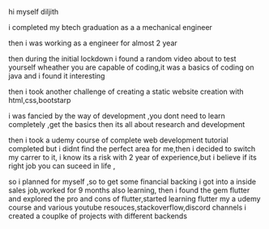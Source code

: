hi myself diljith 

i completed my btech graduation as a a mechanical engineer

then i was working as a engineer for almost 2 year

then during the initial lockdown i found a random video about to test yourself wheather you are capable of coding,it was a basics of coding on java and i found it interesting

then i took another challenge of creating a static website creation with html,css,bootstarp

i was fancied by the way of development ,you dont need to learn completely ,get the basics then its all about research and development

then i took a udemy course of complete web development tutorial completed but i didnt find the perfect area for me,then i decided to switch my carrer to it, i know its a risk with 2 year of experience,but i believe  if its right job you can suceed in life ,

so i planned for myself ,so to get some financial backing i got into a inside sales job,worked for 9 months also learning, then i found the gem flutter and explored the pro and cons of flutter,started learning flutter my a udemy course and various  youtube resouces,stackoverflow,discord channels
i created a couplke of projects with different backends